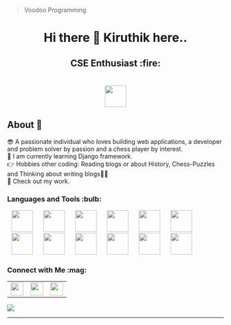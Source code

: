 <!--
**kiruthikvishaal/kiruthikvishaal** is a ✨ _special_ ✨ repository because its `README.md` (this file) appears on your GitHub profile.

Here are some ideas to get you started:

- 🔭 I’m currently working on ...
- 🌱 I’m currently learning ...
- 👯 I’m looking to collaborate on ...
- 🤔 I’m looking for help with ...
- 💬 Ask me about ...
- 📫 How to reach me: ...
- 😄 Pronouns: ...
- ⚡ Fun fact: ...
-->
> Voodoo Programming
<!--## Hi there 👋 Kiruthik here..-->

<div align="center">
  <center><h1>Hi there 👋 Kiruthik here..</h1></center>
</div>
<div align="center">
  <center><h2>CSE Enthusiast :fire:</h2></center>
</div>
<div align="center">
<center><h1><img src = "https://raw.githubusercontent.com/MartinHeinz/MartinHeinz/master/wave.gif" width = 50px> </h1></center>
  </div>
<p align='center'>

## About :slightly_smiling_face:

😎 A passionate individual who loves building web applications, a developer and problem solver by passion and a chess player by interest.<br/>
🌱 I am currently learning Django framework.</br>
👉 Hobbies other coding: Reading blogs or about History, Chess-Puzzles and Thinking about writing blogs🤔🤖</br>
🤜 Check out my work.

<h3> Languages and Tools :bulb: </h3>
<p>
  <img width="50" height="50" hspace="10" src ='https://raw.githubusercontent.com/rahulbanerjee26/githubAboutMeGenerator/main/icons/c.svg'> 
<img width="50" height="50" hspace="10" src="https://cdn.worldvectorlogo.com/logos/c.svg"/>
  <img width="50" height="50" hspace="10" src="https://cdn.worldvectorlogo.com/logos/python-5.svg"/>
  <img width="50" height="50" hspace="10" src="https://www.vectorlogo.zone/logos/java/java-icon.svg"/>
<img width="50" height="50" hspace="10" src="https://cdn.worldvectorlogo.com/logos/intellij-idea-1.svg"/>
<img width="50" height="50" hspace="10" src="https://www.vectorlogo.zone/logos/kotlinlang/kotlinlang-icon.svg"/>
<img width="50" height="50" hspace="10" src="https://cdn.worldvectorlogo.com/logos/android.svg"/>
<img width="50" height="50" hspace="10" src="https://www.vectorlogo.zone/logos/w3_html5/w3_html5-ar21.svg"/>
  <img width="50" height="50" hspace="10" src="https://www.vectorlogo.zone/logos/w3_css/w3_css-ar21.svg"/>
   <img width="50" height="50" hspace="10" src="https://raw.githubusercontent.com/rahulbanerjee26/githubAboutMeGenerator/main/icons/javascript.svg"/>
  <img width="50" height="50" hspace="10" src="https://raw.githubusercontent.com/rahulbanerjee26/githubAboutMeGenerator/main/icons/django.svg"/>
  <img width="50" height="50" hspace="10" src="https://www.vectorlogo.zone/logos/git-scm/git-scm-icon.svg"/>

  

</p>

<h3> Connect with Me :mag: </h3> 
<table>
  <tr>
    <td>
      <a href="https://www.linkedin.com/in/kiruthik-vishaal-s-7244811a7/"> 
        <img height="30" src="https://img.shields.io/badge/linkedin-blue.svg?&style=for-the-badge&logo=linkedin&logoColor=white"/> 
      </a> 
    </td>
    <td>
      <a href="https://www.hackerrank.com/skvishaal1003"> 
        <img height="30" src="https://img.shields.io/badge/-Hackerrank-2EC866?style=for-the-badge&logo=HackerRank&logoColor=white"/> 
      </a>
      </td>
      <td>
      <a href="https://leetcode.com/Gordan_Ramsayy/"> 
        <img height="30" src="https://img.shields.io/badge/-Leetcode-yellow?style=for-the-badge&logo=Leetcode&logoColor=white"/> 
      </a>
    </td>
  </tr>
</table>
<a href="https://github.com/anuraghazra/convoychat">
<img align="center" src="https://github-readme-stats.vercel.app/api/top-langs/?username=kiruthikvishaal&layout=compact)](https://github.com/anuraghazra/github-readme-stats)" />
</a>
<hr>

